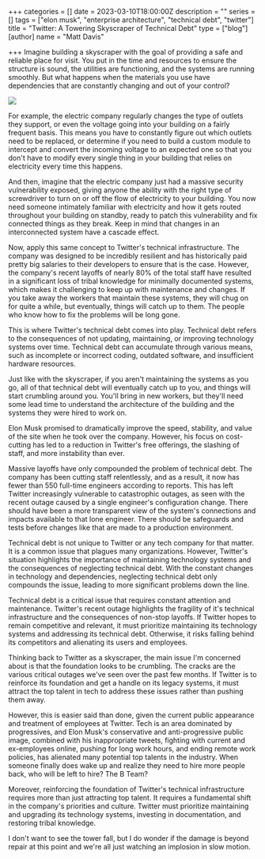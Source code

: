 +++
categories = []
date = 2023-03-10T18:00:00Z
description = ""
series = []
tags = ["elon musk", "enterprise architecture", "technical debt", "twitter"]
title = "Twitter: A Towering Skyscraper of Technical Debt"
type = ["blog"]
[author]
name = "Matt Davis"

+++
Imagine building a skyscraper with the goal of providing a safe and reliable place for visit. You put in the time and resources to ensure the structure is sound, the utilities are functioning, and the systems are running smoothly. But what happens when the materials you use have dependencies that are constantly changing and out of your control?  
  
![](/uploads/mattchewdavis_blue_skyscraper_crumbling_d28bc674-3036-4fe7-9d69-4272ce976703.png)

For example, the electric company regularly changes the type of outlets they support, or even the voltage going into your building on a fairly frequent basis. This means you have to constantly figure out which outlets need to be replaced, or determine if you need to build a custom module to intercept and convert the incoming voltage to an expected one so that you don't have to modify every single thing in your building that relies on electricity every time this happens.

And then, imagine that the electric company just had a massive security vulnerability exposed, giving anyone the ability with the right type of screwdriver to turn on or off the flow of electricity to your building. You now need someone intimately familiar with electricity and how it gets routed throughout your building on standby, ready to patch this vulnerability and fix connected things as they break. Keep in mind that changes in an interconnected system have a cascade effect.

Now, apply this same concept to Twitter's technical infrastructure. The company was designed to be incredibly resilient and has historically paid pretty big salaries to their developers to ensure that is the case. However, the company's recent layoffs of nearly 80% of the total staff have resulted in a significant loss of tribal knowledge for minimally documented systems, which makes it challenging to keep up with maintenance and changes. If you take away the workers that maintain these systems, they will chug on for quite a while, but eventually, things will catch up to them. The people who know how to fix the problems will be long gone.

This is where Twitter's technical debt comes into play. Technical debt refers to the consequences of not updating, maintaining, or improving technology systems over time. Technical debt can accumulate through various means, such as incomplete or incorrect coding, outdated software, and insufficient hardware resources.

Just like with the skyscraper, if you aren't maintaining the systems as you go, all of that technical debt will eventually catch up to you, and things will start crumbling around you. You'll bring in new workers, but they'll need some lead time to understand the architecture of the building and the systems they were hired to work on.

Elon Musk promised to dramatically improve the speed, stability, and value of the site when he took over the company. However, his focus on cost-cutting has led to a reduction in Twitter's free offerings, the slashing of staff, and more instability than ever.

Massive layoffs have only compounded the problem of technical debt. The company has been cutting staff relentlessly, and as a result, it now has fewer than 550 full-time engineers according to reports. This has left Twitter increasingly vulnerable to catastrophic outages, as seen with the recent outage caused by a single engineer's configuration change. There should have been a more transparent view of the system's connections and impacts available to that lone engineer. There should be safeguards and tests before changes like that are made to a production environment.

Technical debt is not unique to Twitter or any tech company for that matter. It is a common issue that plagues many organizations. However, Twitter's situation highlights the importance of maintaining technology systems and the consequences of neglecting technical debt. With the constant changes in technology and dependencies, neglecting technical debt only compounds the issue, leading to more significant problems down the line.

Technical debt is a critical issue that requires constant attention and maintenance. Twitter's recent outage highlights the fragility of it's technical infrastructure and the consequences of non-stop layoffs. If Twitter hopes to remain competitive and relevant, it must prioritize maintaining its technology systems and addressing its technical debt. Otherwise, it risks falling behind its competitors and alienating its users and employees.

Thinking back to Twitter as a skyscraper, the main issue I'm concerned about is that the foundation looks to be crumbling. The cracks are the various critical outages we've seen over the past few months. If Twitter is to reinforce its foundation and get a handle on its legacy systems, it must attract the top talent in tech to address these issues rather than pushing them away.

However, this is easier said than done, given the current public appearance and treatment of employees at Twitter. Tech is an area dominated by progressives, and Elon Musk's conservative and anti-progressive public image, combined with his inappropriate tweets, fighting with current and ex-employees online, pushing for long work hours, and ending remote work policies, has alienated many potential top talents in the industry. When someone finally does wake up and realize they need to hire more people back, who will be left to hire? The B Team?

Moreover, reinforcing the foundation of Twitter's technical infrastructure requires more than just attracting top talent. It requires a fundamental shift in the company's priorities and culture. Twitter must prioritize maintaining and upgrading its technology systems, investing in documentation, and restoring tribal knowledge.

I don't want to see the tower fall, but I do wonder if the damage is beyond repair at this point and we're all just watching an implosion in slow motion.